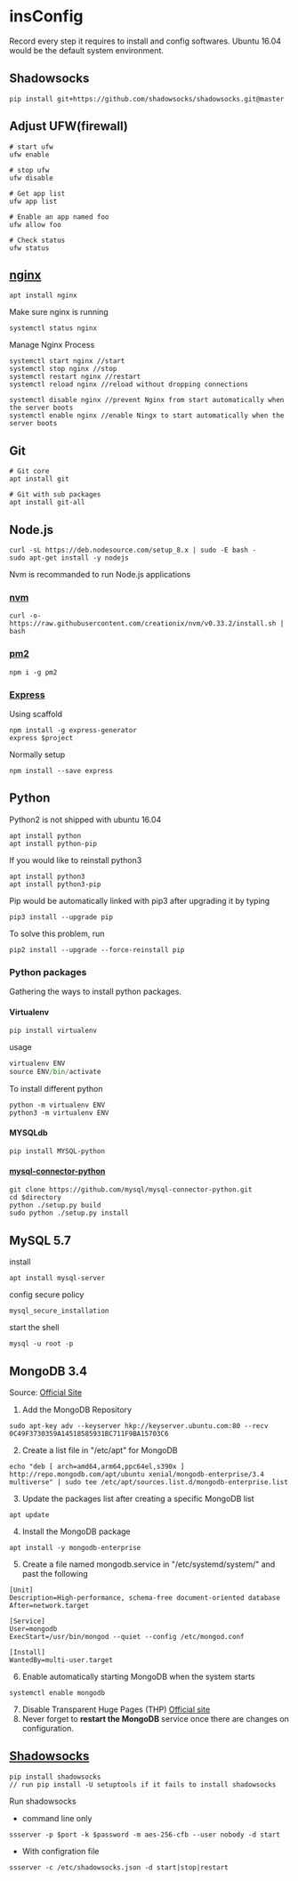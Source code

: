 # insConfig
Record every step it requires to install and config softwares. Ubuntu 16.04 would be the default system environment.

## Shadowsocks
```shell
pip install git+https://github.com/shadowsocks/shadowsocks.git@master
```

## Adjust UFW(firewall)

```shell
# start ufw
ufw enable

# stop ufw
ufw disable

# Get app list
ufw app list

# Enable an app named foo
ufw allow foo

# Check status
ufw status
```

## [nginx](https://www.digitalocean.com/community/tutorials/how-to-install-nginx-on-ubuntu-16-04)

```shell
apt install nginx
```

Make sure nginx is running
```shell
systemctl status nginx
```

Manage Nginx Process
```shell
systemctl start nginx //start
systemctl stop nginx //stop
systemctl restart nginx //restart
systemctl reload nginx //reload without dropping connections

systemctl disable nginx //prevent Nginx from start automatically when the server boots
systemctl enable nginx //enable Ningx to start automatically when the server boots
```

## Git
```shell
# Git core 
apt install git

# Git with sub packages
apt install git-all 
```

## Node.js

```shell
curl -sL https://deb.nodesource.com/setup_8.x | sudo -E bash -
sudo apt-get install -y nodejs
```
Nvm is recommanded to run Node.js applications
### [nvm](https://github.com/creationix/nvm)
```shell
curl -o- https://raw.githubusercontent.com/creationix/nvm/v0.33.2/install.sh | bash
```
### [pm2](https://github.com/Unitech/pm2)
```shell
npm i -g pm2
```

### [Express](https://expressjs.com)

Using scaffold

```shell
npm install -g express-generator
express $project
```

Normally setup

```shell
npm install --save express
```

## Python

Python2 is not shipped with ubuntu 16.04

```shell
apt install python
apt install python-pip
```

If you would like to reinstall python3

```shell
apt install python3
apt install python3-pip
```

Pip would be automatically linked with pip3 after upgrading it by typing

```shell
pip3 install --upgrade pip
```

To solve this problem, run

```shell
pip2 install --upgrade --force-reinstall pip
```

### Python packages

Gathering the ways to install python packages.

#### Virtualenv

```shell
pip install virtualenv
```

usage

```python
virtualenv ENV
source ENV/bin/activate
```

To install different python

```shell
python -m virtualenv ENV
python3 -m virtualenv ENV
```

#### MYSQLdb

```shell
pip install MYSQL-python
```

#### [mysql-connector-python](https://github.com/mysql/mysql-connector-python/blob/master/setup.py)

```shell
git clone https://github.com/mysql/mysql-connector-python.git
cd $directory
python ./setup.py build
sudo python ./setup.py install
```

## MySQL 5.7

install

```shell
apt install mysql-server
```

config secure policy

```shell
mysql_secure_installation
```

start the shell

```shell
mysql -u root -p
```



## MongoDB 3.4

Source: [Official Site](https://docs.mongodb.com/manual/tutorial/install-mongodb-enterprise-on-ubuntu/)

1. Add the MongoDB Repository

```shell
sudo apt-key adv --keyserver hkp://keyserver.ubuntu.com:80 --recv 0C49F3730359A14518585931BC711F9BA15703C6
```

2. Create a list file in "/etc/apt" for MongoDB

```shell
echo "deb [ arch=amd64,arm64,ppc64el,s390x ] http://repo.mongodb.com/apt/ubuntu xenial/mongodb-enterprise/3.4 multiverse" | sudo tee /etc/apt/sources.list.d/mongodb-enterprise.list
```

3. Update the packages list after creating a specific MongoDB list

```shell
apt update
```

4. Install the MongoDB package

```shell
apt install -y mongodb-enterprise
```

5. Create a file named mongodb.service in "/etc/systemd/system/" and past the following

```shell
[Unit]
Description=High-performance, schema-free document-oriented database
After=network.target

[Service]
User=mongodb
ExecStart=/usr/bin/mongod --quiet --config /etc/mongod.conf

[Install]
WantedBy=multi-user.target
```

6. Enable automatically starting MongoDB when the system starts

```shell
systemctl enable mongodb
```

7. Disable Transparent Huge Pages (THP) [Official site](https://docs.mongodb.com/manual/tutorial/transparent-huge-pages/#transparent-huge-pages-thp-settings)
8. Never forget to **restart the MongoDB** service once there are changes on configuration.

## [Shadowsocks](https://github.com/shadowsocks/shadowsocks/wiki)

```shell
pip install shadowsocks
// run pip install -U setuptools if it fails to install shadowsocks
```
Run shadowsocks
- command line only
```shell
ssserver -p $port -k $password -m aes-256-cfb --user nobody -d start
```
- With configration file
```shell
ssserver -c /etc/shadowsocks.json -d start|stop|restart

```
